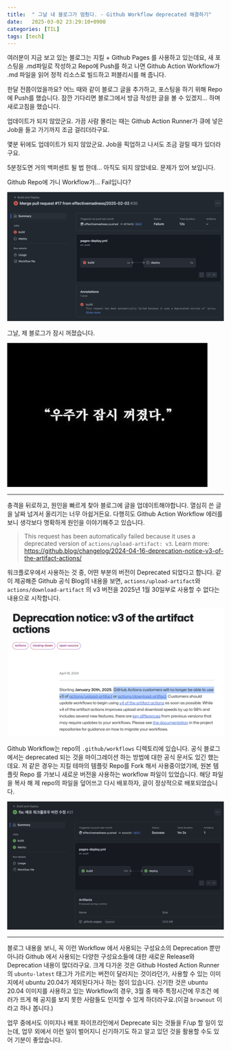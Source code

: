 ```yaml
---
title:  " 그날 내 블로그가 멈췄다. - Github Workflow deprecated 해결하기"
date:   2025-03-02 23:29:10+0900
categories: [TIL]
tags: [tech]
---
```

여러분이 지금 보고 있는 블로그는 지킬 + Github Pages 를 사용하고 있는데요, 새 포스팅을 .md파일로 작성하고 Repo에 Push를 하고 나면 Github Action Workflow가 .md 파일을 읽어 정적 리소스로 빌드하고 퍼블리시를 해 줍니다.

한달 전쯤이었을까요? 어느 때와 같이 블로그 글을 추가하고, 포스팅을 하기 위해 Repo에 Push를 했습니다. 잠깐 기다리면 블로그에서 방금 작성한 글을 볼 수 있겠지... 하며 새로고침을 했습니다.

업데이트가 되지 않았군요. 가끔 사람 몰리는 때는 Github Action Runner가 큐에 넣은 Job을 들고 가기까지 조금 걸리더라구요.

몇분 뒤에도 업데이트가 되지 않았군요. Job을 픽업하고 나서도 조금 걸릴 때가 있더라구요.

5분정도면 거의 백퍼센트 될 법 한데... 아직도 되지 않았네요. 문제가 있어 보입니다.

Github Repo에 가니 Workflow가... Fail입니다? 

![workflow fail](/assets/img/A642F6DB-1361-4682-9948-B5C3A15E1FC0.png)

그날, 제 블로그가 잠시 꺼졌습니다.

![img](/assets/img/C60FCA7C-5586-4A66-923F-5244B6DC0D4B.jpg)

---

충격을 뒤로하고, 원인을 빠르게 찾아 블로그에 글을 업데이트해야합니다. 열심히 쓴 글을 날짜 넘겨서 올리기는 너무 아쉽거든요. 다행히도 Github Action Workflow 에러를 보니 생각보다 명확하게 원인을 이야기해주고 있습니다.

> This request has been automatically failed because it uses a deprecated version of `actions/upload-artifact: v3`. Learn more: https://github.blog/changelog/2024-04-16-deprecation-notice-v3-of-the-artifact-actions/

워크플로우에서 사용하는 것 중, 어떤 부분의 버전이 Deprecated 되었다고 합니다. 같이 제공해준 Github 공식 Blog의 내용을 보면, `actions/upload-artifact`와 `actions/download-artifact` 의 v3 버전을 2025년 1월 30일부로 사용할 수 없다는 내용으로 시작합니다.

![deprecation notice blog post](/assets/img/252AAFE4-C1A4-42A4-B638-FA3850F7E447.png)

Github Workflow는 repo의 `.github/workflows` 디렉토리에 있습니다. 공식 블로그에서는 deprecated 되는 것을 마이그레이션 하는 방법에 대한 공식 문서도 있긴 했는데요. 저 같은 경우는 지킬 테마의 템플릿 Repo를 Fork 해서 사용중이었기에, 원본 템플릿 Repo 를 가보니 새로운 버전을 사용하는 workflow 파일이 있었습니다. 해당 파일을 복사 해 제 repo의 파일을 덮어쓰고 다시 배포하자, 글이 정상적으로 배포되었습니다.

![workflow success](/assets/img/1F79260D-A986-468F-8C0E-744D6DB172CA.png)

---

블로그 내용을 보니, 꼭 이런 Workflow 에서 사용되는 구성요소의 Deprecation 뿐만 아니라 Github 에서 사용되는 다양한 구성요소들에 대한 새로운 Release와 Deprecation 내용이 많더라구요. 크게 다가온 것은 Github Hosted Action Runner의 `ubuntu-latest` 태그가 가르키는 버전이 달라지는 것이라던가, 사용할 수 있는 이미지에서 ubuntu 20.04가 제외된다거나 하는 점이 있습니다. 신기한 것은 ubuntu 20.04 이미지를 사용하고 있는 Workflow의 경우, 3월 중 매주 특정시간에 무조건 에러가 뜨게 해 공지를 보지 못한 사람들도 인지할 수 있게 하더라구요.(이걸 `brownout` 이라고 하나 봅니다.)

업무 중에서도 이미지나 배포 파이프라인에서 Deprecate 되는 것들을 F/up 할 일이 있는데, 업무 외에서 이런 일이 벌어지니 신기하기도 하고 알고 있던 것을 활용할 수도 있어 기분이 좋았습니다.